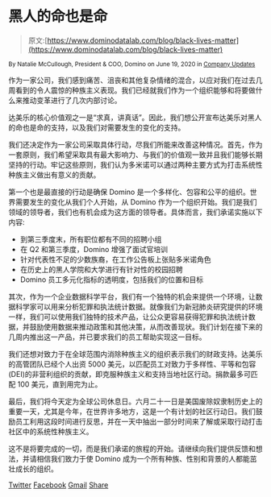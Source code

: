 # 黑人的命也是命

> 原文:[https://www.dominodatalab.com/blog/black-lives-matter](https://www.dominodatalab.com/blog/black-lives-matter)

<small class="t-small">By Natalie McCullough, President & COO, Domino on June 19, 2020 in [Company Updates](/blog/company-updates/)</small>

作为一家公司，我们感到痛苦、沮丧和其他复杂情绪的混合，以应对我们在过去几周看到的令人震惊的种族主义表现。我们已经就我们作为一个组织能够和将要做什么来推动变革进行了几次内部讨论。

达美乐的核心价值观之一是“求真，讲真话”。因此，我们想公开宣布达美乐对黑人的命也是命的支持，以及我们对需要发生的变化的支持。

我们还决定作为一家公司采取具体行动，尽我们所能来改善这种情况。首先，作为一套原则，我们希望采取具有最大影响力、与我们的价值观一致并且我们能够长期坚持的行动。牢记这些原则，我们认为多米诺可以通过两种主要方式为打击系统性种族主义做出有意义的贡献。

第一个也是最直接的行动是确保 Domino 是一个多样化、包容和公平的组织。世界需要发生的变化从我们个人开始，从 Domino 作为一个组织开始。我们是我们领域的领导者，我们也有机会成为这方面的领导者。具体而言，我们承诺实施以下内容:

*   到第三季度末，所有职位都有不同的招聘小组
*   在 Q2 和第三季度，Domino 增强了面试官培训
*   针对代表性不足的少数族裔，在工作公告板上张贴多米诺角色
*   在历史上的黑人学院和大学进行有针对性的校园招聘
*   Domino 员工多元化指标的透明度，包括我们的位置和目标

其次，作为一个企业数据科学平台，我们有一个独特的机会来提供一个环境，让数据科学家可以用来分析犯罪和执法统计数据。就像我们为新冠肺炎研究提供的环境一样，我们可以使用我们独特的技术产品，让公众更容易获得犯罪和执法统计数据，并鼓励使用数据来推动政策和其他决策，从而改善现状。我们计划在接下来的几周内推出这一产品，并已要求我们的员工帮助实现这一目标。

我们还想对致力于在全球范围内消除种族主义的组织表示我们的财政支持。达美乐的高管团队已经个人出资 5000 美元，以匹配员工对致力于多样性、平等和包容(DEI)的非营利组织的贡献，即克服种族主义和支持当地社区行动。捐款最多可匹配 100 美元，直到用完为止。

最后，我们将今天定为全球公司休息日。六月二十一日是美国废除奴隶制历史上的重要一天，尤其是今年，在世界许多地方，这是一个有计划的社区行动日。我们鼓励员工利用这段时间进行反思，并在一天中抽出一部分时间来了解或采取行动打击社区中的系统性种族主义。

这不是将要完成的一切，而是我们承诺的旅程的开始。请继续向我们提供反馈和想法，并请相信我们致力于使 Domino 成为一个所有种族、性别和背景的人都能茁壮成长的组织。

[Twitter](/#twitter) [Facebook](/#facebook) [Gmail](/#google_gmail) [Share](https://www.addtoany.com/share#url=https%3A%2F%2Fwww.dominodatalab.com%2Fblog%2Fblack-lives-matter%2F&title=Black%20Lives%20Matter)